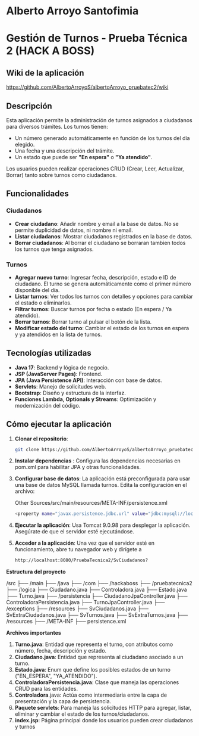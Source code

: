 # Alberto Arroyo Santofimia

# Gestión de Turnos - Prueba Técnica 2 (HACK A BOSS)

## Wiki de la aplicación

https://github.com/AlbertoArroyoS/albertoArroyo_pruebatec2/wiki

## Descripción

Esta aplicación permite la administración de turnos asignados a ciudadanos para diversos trámites. Los turnos tienen:
- Un número generado automáticamente en función de los turnos del día elegido.
- Una fecha y una descripción del trámite.
- Un estado que puede ser **"En espera"** o **"Ya atendido"**.

Los usuarios pueden realizar operaciones CRUD (Crear, Leer, Actualizar, Borrar) tanto sobre turnos como ciudadanos.

## Funcionalidades

### Ciudadanos
- **Crear ciudadano**: Añadir nombre y email a la base de datos. No se permite duplicidad de datos, ni nombre ni email.
- **Listar ciudadanos**: Mostrar ciudadanos registrados en la base de datos.
- **Borrar ciudadanos**: Al borrar el ciudadano se borraran tambien todos los turnos que tenga asignados.

### Turnos
- **Agregar nuevo turno**: Ingresar fecha, descripción, estado e ID de ciudadano. El turno se genera automáticamente como el primer número disponible del día.
- **Listar turnos**: Ver todos los turnos con detalles y opciones para cambiar el estado o eliminarlos.
- **Filtrar turnos**: Buscar turnos por fecha o estado (En espera / Ya atendido).
- **Borrar turnos**: Borrar turno al pulsar el botón de la lista.
- **Modificar estado del turno**: Cambiar el estado de los turnos en espera y ya atendidos en la lista de turnos.

## Tecnologías utilizadas
- **Java 17**: Backend y lógica de negocio.
- **JSP (JavaServer Pages)**: Frontend.
- **JPA (Java Persistence API)**: Interacción con base de datos.
- **Servlets**: Manejo de solicitudes web.
- **Bootstrap**: Diseño y estructura de la interfaz.
- **Funciones Lambda, Optionals y Streams**: Optimización y modernización del código.

## Cómo ejecutar la aplicación

1. **Clonar el repositorio**:
   ```bash
   git clone https://github.com/AlbertoArroyoS/albertoArroyo_pruebatec2.git


1. **Instalar dependencias** : Configura las dependencias necesarias en pom.xml para habilitar JPA y otras funcionalidades.
1. **Configurar base de datos**: La aplicación está preconfigurada para usar una base de datos MySQL llamada turnos.
   Edita la configuración en el archivo:
   
   Other Sources/src/main/resources/META-INF/persistence.xml
   ```bash
   <property name="javax.persistence.jdbc.url" value="jdbc:mysql://localhost:3306/turnos?serverTimezone=UTC"/>

1. **Ejecutar la aplicación**: Usa Tomcat 9.0.98 para desplegar la aplicación. Asegúrate de que el servidor esté ejecutándose.
1. **Acceder a la aplicación**: Una vez que el servidor esté en funcionamiento, abre tu navegador web y dirígete a
   ```bash
   http://localhost:8080/PruebaTecnica2/SvCiudadanos?

**Estructura del proyecto**

   /src
  ├── /main
       ├── /java
           ├── /com
               ├── /hackaboss
                   ├── /pruebatecnica2
                       ├── /logica
                           ├── Ciudadano.java
                           ├── Controladora.java
                           ├── Estado.java
                           ├── Turno.java
                       ├── /persistencia
                           ├── CiudadanoJpaController.java
                           ├── ControladoraPersistencia.java
                           ├── TurnoJpaController.java
                           ├── /exceptions
                       ├── /resources
                           ├── SvCiudadanos.java
                           ├── SvExtraCiudadanos.java
                           ├── SvTurnos.java
                           ├── SvExtraTurnos.java
       ├── /resources
           ├── /META-INF
               ├── persistence.xml



**Archivos importantes**

1. **Turno.java**: Entidad que representa el turno, con atributos como número, fecha, descripción y estado.
1. **Ciudadano.java**: Entidad que representa al ciudadano asociado a un turno.
1. **Estado.java**: Enum que define los posibles estados de un turno ("EN\_ESPERA", "YA\_ATENDIDO").
1. **ControladoraPersistencia.java**: Clase que maneja las operaciones CRUD para las entidades.
1. **Controladora**.java: Actúa como intermediaria entre la capa de presentación y la capa de persistencia.
1. **Paquete servlets**: Para maneja las solicitudes HTTP para agregar, listar, eliminar y cambiar el estado de los turnos/ciudadanos.
1. **index.jsp**: Página principal donde los usuarios pueden crear ciudadanos y turnos


